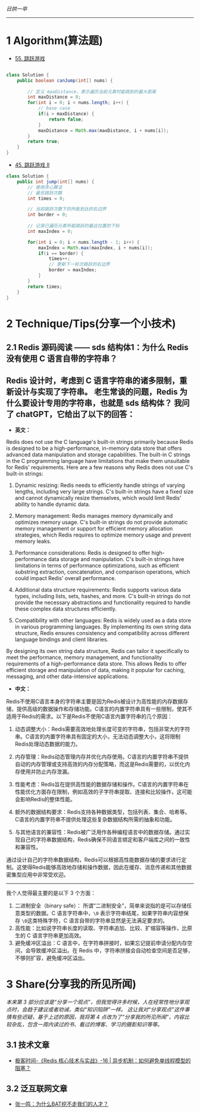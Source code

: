 
*日拱一卒*

_________________



# 1 Algorithm(算法题)

+ [55. 跳跃游戏](https://leetcode.cn/problems/jump-game/description/)

```java

class Solution {
    public boolean canJump(int[] nums) {
        
        // 定义 maxDistance，表示遍历当前元素时能跳到的最大距离
        int maxDistance = 0;
        for(int i = 0; i < nums.length; i++) {
            // base case
            if(i > maxDistance) {
                return false;
            }
            maxDistance = Math.max(maxDistance, i + nums[i]);
        }
        return true;
    }
}

```

+ [45. 跳跃游戏 II](https://leetcode.cn/problems/jump-game-ii/description/)

```java
class Solution {
    public int jump(int[] nums) {
        // 使用贪心算法
        // 最优跳跃次数
        int times = 0;

        // 当前跳跃次数下的所能到达的右边界
        int border = 0;
        
        // 记录已遍历元素所能跳跃的最远位置的下标
        int maxIndex = 0;

        for(int i = 0; i < nums.length - 1; i++) {
            maxIndex = Math.max(maxIndex, i + nums[i]);
            if(i == border) {
                times++;
                // 更新下一轮次跳跃的右边界
                border = maxIndex;
            }
        }
        return times;
    }
}
```



# 2 Technique/Tips(分享一个小技术)

## 2.1 Redis 源码阅读 —— sds 结构体1：为什么 Redis 没有使用 C 语言自带的字符串？

Redis 设计时，考虑到 C 语言字符串的诸多限制，重新设计与实现了字符串。
老生常谈的问题，Redis 为什么要设计专用的字符串，也就是 sds 结构体？
我问了 chatGPT，它给出了以下的回答：
---------

+ **英文：**

Redis does not use the C language's built-in strings primarily because Redis is designed to be a high-performance, in-memory data store that offers advanced data manipulation and storage capabilities. The built-in C strings in the C programming language have limitations that make them unsuitable for Redis' requirements. Here are a few reasons why Redis does not use C's built-in strings:

1. Dynamic resizing: Redis needs to efficiently handle strings of varying lengths, including very large strings. C's built-in strings have a fixed size and cannot dynamically resize themselves, which would limit Redis' ability to handle dynamic data.

2. Memory management: Redis manages memory dynamically and optimizes memory usage. C's built-in strings do not provide automatic memory management or support for efficient memory allocation strategies, which Redis requires to optimize memory usage and prevent memory leaks.

3. Performance considerations: Redis is designed to offer high-performance data storage and manipulation. C's built-in strings have limitations in terms of performance optimizations, such as efficient substring extraction, concatenation, and comparison operations, which could impact Redis' overall performance.

4. Additional data structure requirements: Redis supports various data types, including lists, sets, hashes, and more. C's built-in strings do not provide the necessary abstractions and functionality required to handle these complex data structures efficiently.

5. Compatibility with other languages: Redis is widely used as a data store in various programming languages. By implementing its own string data structure, Redis ensures consistency and compatibility across different language bindings and client libraries.

By designing its own string data structure, Redis can tailor it specifically to meet the performance, memory management, and functionality requirements of a high-performance data store. This allows Redis to offer efficient storage and manipulation of data, making it popular for caching, messaging, and other data-intensive applications.


+ **中文：**

Redis不使用C语言本身的字符串主要是因为Redis被设计为高性能的内存数据存储，提供高级的数据操作和存储功能。C语言的内置字符串具有一些限制，使其不适用于Redis的需求。以下是Redis不使用C语言内置字符串的几个原因：

1. 动态调整大小：Redis需要高效地处理长度可变的字符串，包括非常大的字符串。C语言的内置字符串具有固定的大小，无法动态调整大小，这将限制Redis处理动态数据的能力。

2. 内存管理：Redis动态管理内存并优化内存使用。C语言的内置字符串不提供自动的内存管理或支持高效的内存分配策略，而这是Redis需要的，以优化内存使用并防止内存泄漏。

3. 性能考虑：Redis旨在提供高性能的数据存储和操作。C语言的内置字符串在性能优化方面存在限制，例如高效的子字符串提取、连接和比较操作，这可能会影响Redis的整体性能。

4. 额外的数据结构要求：Redis支持各种数据类型，包括列表、集合、哈希等。C语言的内置字符串不提供处理这些复杂数据结构所需的抽象和功能。

5. 与其他语言的兼容性：Redis被广泛用作各种编程语言中的数据存储。通过实现自己的字符串数据结构，Redis确保不同语言绑定和客户端库之间的一致性和兼容性。

通过设计自己的字符串数据结构，Redis可以根据高性能数据存储的要求进行定制。这使得Redis能够高效地存储和操作数据，因此在缓存、消息传递和其他数据密集型应用中非常受欢迎。


-----------

我个人觉得最主要的是以下 3 个方面：
1. 二进制安全（binary safe）： 所谓“二进制安全”，简单来说指的是可以存储任意类型的数据。C 语言字符串中，`\0` 表示字符串结尾，如果字符串内容想保存 `\0`这类特殊字符，C 语言自带的字符串显然是无法满足要求的。
2. 高性能：比如说字符串长度的读取、字符串追加、比较、扩缩容等操作，比原生的 C 语言字符串更加高效。
3. 避免缓冲区溢出：C 语言中，在字符串拼接时，如果忘记提前申请分配内存空间，会导致缓冲区溢出。在 Redis 中，字符串拼接会自动检查空间是否足够，不够则扩容，避免缓冲区溢出。




# 3 Share(分享我的所见所闻)
*本来第 3 部分应该是“分享一个观点”，但我觉得许多时候，人在经常性地分享观点时，会趋于建议或者劝诫，类似“知识陷阱”一样。
这让我对“分享观点”这件事情有些迟疑，基于上述的原因，我将第 4 点改为了“分享我的所见所闻”，内容比较杂乱，包含一周内读过的书、看过的博客、学习的摄影知识等等。*

## 3.1 技术文章
+ [极客时间-《Redis 核心技术与实战》-16 | 异步机制：如何避免单线程模型的阻塞？](https://time.geekbang.org/column/article/285000?utm_campaign=geektime_search&utm_content=geektime_search&utm_medium=geektime_search&utm_source=geektime_search&utm_term=geektime_search)

## 3.2 泛互联网文章
+ [张一鸣：为什么BAT挖不走我们的人才？](https://mp.weixin.qq.com/s/jxIYY5UNbDdqm4dwaRR70Q)
